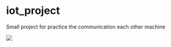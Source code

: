 # iot_project

Small project for practice the communication each other machine

![]([[https://photos.google.com/photo/AF1QipM0R06vJIo1JX3kteXF_EoZAlaBUC_19K_8M3E0]](https://photos.app.goo.gl/DdpzNydMmuLq5obu9))
